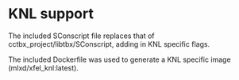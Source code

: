 # KNL support

The included SConscript file replaces that of cctbx_project/libtbx/SConscript, adding in KNL specific flags. 

The included Dockerfile was used to generate a KNL specific image (mlxd/xfel_knl:latest).
